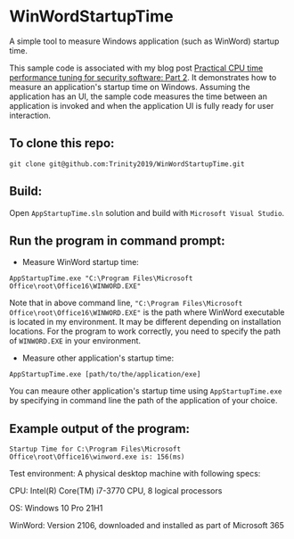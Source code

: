 # WinWordStartupTime
A simple tool to measure Windows application (such as WinWord) startup time.

This sample code is associated with my blog post [Practical CPU time performance tuning for security software: Part 2](https://www.elastic.co/blog/practical-cpu-time-performance-tuning-for-security-software-part-2). 
It demonstrates how to measure an application's startup time on Windows. Assuming the application has an UI, the sample code measures the time between an application is invoked and when the application UI is fully ready for user interaction.


## To clone this repo:
```
git clone git@github.com:Trinity2019/WinWordStartupTime.git
```

## Build:
Open `AppStartupTime.sln` solution and build with `Microsoft Visual Studio`.

## Run the program in command prompt:
 * Measure WinWord startup time:
```
AppStartupTime.exe "C:\Program Files\Microsoft Office\root\Office16\WINWORD.EXE"
```
Note that in above command line, `"C:\Program Files\Microsoft Office\root\Office16\WINWORD.EXE"` is the path where WinWord executable is located in my environment. It may be different depending on installation locations. For the program to work correctly, you need to specify the path of `WINWORD.EXE` in your environment.
 * Measure other application's startup time:
```
AppStartupTime.exe [path/to/the/application/exe]
```
You can meaure other application's startup time using `AppStartupTime.exe` by specifying in command line the path of the application of your choice.

## Example output of the program:
```
Startup Time for C:\Program Files\Microsoft Office\root\Office16\winword.exe is: 156(ms)
```

Test environment:
A physical desktop machine with following specs:

CPU: Intel(R) Core(TM) i7-3770 CPU, 8 logical processors

OS: Windows 10 Pro 21H1

WinWord: Version 2106, downloaded and installed as part of Microsoft 365

